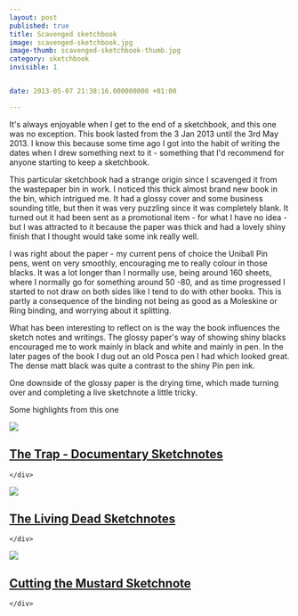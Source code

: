 ```yaml
---
layout: post
published: true
title: Scavenged sketchbook
image: scavenged-sketchbook.jpg
image-thumb: scavenged-sketchbook-thumb.jpg
category: sketchbook
invisible: 1


date: 2013-05-07 21:38:16.000000000 +01:00

---
```


It's always enjoyable when I get to the end of a sketchbook, and this one was no exception. This book  lasted from the 3 Jan 2013 until the 3rd May 2013. I know this because some time ago I got into the habit of writing the dates when I drew something next to it - something that I'd recommend for anyone starting to keep a sketchbook.

This particular sketchbook had a strange origin since I scavenged it from the wastepaper bin in work. I noticed this thick almost brand new book in the bin, which intrigued me. It had a glossy cover and some business sounding title, but then it was very puzzling since it was completely blank. It turned out it had been sent as a promotional item - for what I have no idea - but I was attracted to it because the paper was thick and had a lovely shiny finish that I thought would take some ink really well.

I was right about the paper - my current pens of choice the Uniball Pin pens, went on very smoothly, encouraging me to really colour in those blacks. It was a lot longer than I normally use, being around 160 sheets, where I normally go for something around 50 -80, and as time progressed I started to not draw on both sides like I tend to do with other books. This is partly a consequence of the binding not being as good as a Moleskine or Ring binding, and worrying about it splitting. 

What has been interesting to reflect on is the way the book influences the sketch notes and writings. The glossy paper's way of showing shiny blacks encouraged me to work mainly in black and white and mainly in pen. In the later pages of the book I dug out an old Posca pen I had which looked great. The dense matt black was quite a contrast to the shiny Pin pen ink. 

One downside of the glossy paper is the drying time, which made turning over and completing a live sketchnote a little tricky.

Some highlights from this one

<section>
  	<div class="panel">
		<a href="{{ site.baseurl }}/2013/04/08/the-trap-sketchnotes.html"><img src="{{ site.baseurl }}/images/the-trap-pt1-thumb.png" class="img-responsive"></a>
		<h2 class="panel-title media-heading"><a href="{{ site.baseurl }}/2013/04/08/the-trap-sketchnotes.html">The Trap - Documentary Sketchnotes</a></h2>

	</div>
</section>

<section>
  	<div class="panel">
		<a href="{{ site.baseurl }}/2013/02/15/the-living-dead-sketchnotes.html"><img src="{{ site.baseurl }}/images/living-dead-sketchnotes-thumb.png" class="img-responsive"></a>
		<h2 class="panel-title media-heading"><a href="{{ site.baseurl }}/2013/02/15/the-living-dead-sketchnotes.html">The Living Dead Sketchnotes</a></h2>

	</div>
</section>

<section>
  	<div class="panel">
		<a href="{{ site.baseurl }}/2013/04/25/cutting-the-mustard-sketchnote.html"><img src="{{ site.baseurl }}/images/cutting-the-mustard-thumb.gif" class="img-responsive"></a>
		<h2 class="panel-title media-heading"><a href="{{ site.baseurl }}/2013/04/25/cutting-the-mustard-sketchnote.html">Cutting the Mustard Sketchnote</a></h2>

	</div>
</section>